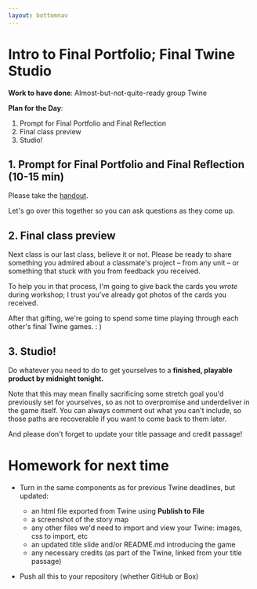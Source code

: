 ```yaml
---
layout: bottomnav
---
```


# Intro to Final Portfolio; Final Twine Studio

**Work to have done**: Almost-but-not-quite-ready group Twine

**Plan for the Day**:

1. Prompt for Final Portfolio and Final Reflection
2. Final class preview
3. Studio!

## 1. Prompt for Final Portfolio and Final Reflection (10-15 min)

Please take the [handout](/{{site.course.base_path}}/uploads/handout--final-portfolio-prompt.docx).

Let's go over this together so you can ask questions as they come up.

## 2. Final class preview

Next class is our last class, believe it or not. Please be ready to share something you admired about a classmate's project – from any unit – or something that stuck with you from feedback you received.

To help you in that process, I'm going to give back the cards you _wrote_ during workshop; I trust you've already got photos of the cards you received.

After that gifting, we're going to spend some time playing through each other's final Twine games. : )

## 3. Studio!

Do whatever you need to do to get yourselves to a **finished, playable product by midnight tonight.**

Note that this may mean finally sacrificing some stretch goal you'd previously set for yourselves, so as not to overpromise and underdeliver in the game itself. You can always comment out what you can't include, so those paths are recoverable if you want to come back to them later.

And please don't forget to update your title passage and credit passage!


# Homework for next time

* Turn in the same components as for previous Twine deadlines, but updated:
  - an html file exported from Twine using **Publish to File**
  - a screenshot of the story map
  - any other files we'd need to import and view your Twine: images, css to import, etc
  - an updated title slide and/or README.md introducing the game
  - any necessary credits (as part of the Twine, linked from your title passage)

* Push all this to your repository (whether GitHub or Box)
